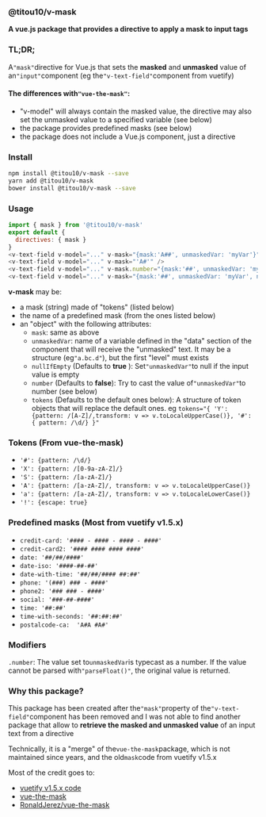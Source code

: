 ### @titou10/v-mask
**A vue.js package that provides a directive to apply a mask to input tags**

### TL;DR;
A`"mask"`directive for Vue.js that sets the **masked** and **unmasked** value of an`"input"`component (eg the`"v-text-field"`component from vuetify)

#### The differences with`"vue-the-mask"`:
- "v-model" will always contain the masked value, the directive may also set the unmasked value to a specified variable (see below)
- the package provides predefined masks (see below)
- the package does not include a Vue.js component, just a directive

### Install

```sh
npm install @titou10/v-mask --save
yarn add @titou10/v-mask
bower install @titou10/v-mask --save
```
### Usage
```js
import { mask } from '@titou10/v-mask'
export default {
  directives: { mask }
}
<v-text-field v-model="..." v-mask="{mask:'A##', unmaskedVar: 'myVar'}" />
<v-text-field v-model="..." v-mask="'A#'" />
<v-text-field v-model="..." v-mask.number="{mask:'##', unmaskedVar: 'myVar'}" />
<v-text-field v-model="..." v-mask="{mask:'##', unmaskedVar: 'myVar', number: true}" />

```

**v-mask** may be:
- a mask (string) made of "tokens" (listed below)
- the name of a predefined mask (from the ones listed below)
- an "object" with the following attributes:
  - `mask`: same as above
  - `unmaskedVar`: name of a variable defined in the "data" section of the component that will receive the "unmasked" text. It may be a structure (eg`"a.bc.d"`), but the first "level" must exists
  - `nullIfEmpty` (Defaults to **true** ): Set`"unmaskedVar"`to null if the input value is empty
  - `number` (Defaults to **false**): Try to cast the value of`"unmaskedVar"`to number (see below)
  - `tokens` (Defaults to the default ones below): A structure of token objects that will replace the default ones. eg `tokens="{ 'Y': {pattern: /[A-Z]/,transform: v => v.toLocaleUpperCase()}, '#': { pattern: /\d/} }"`
  

### Tokens (From vue-the-mask)

- `'#': {pattern: /\d/}`
- `'X': {pattern: /[0-9a-zA-Z]/}`
- `'S': {pattern: /[a-zA-Z]/}`
- `'A': {pattern: /[a-zA-Z]/, transform: v => v.toLocaleUpperCase()}`
- `'a': {pattern: /[a-zA-Z]/, transform: v => v.toLocaleLowerCase()}`
- `'!': {escape: true}`

### Predefined masks (Most from vuetify v1.5.x)

- `credit-card: '#### - #### - #### - ####'`
- `credit-card2: '#### #### #### ####'`
- `date: '##/##/####'`
- `date-iso: '####-##-##'`
- `date-with-time: '##/##/#### ##:##'`
- `phone: '(###) ### - ####'`
- `phone2: '### ### - ####'`
- `social: '###-##-####'`
- `time: '##:##'`
- `time-with-seconds: '##:##:##'`
- `postalcode-ca:  'A#A #A#'`

### Modifiers
`.number`: The value set to`unmaskedVar`is typecast as a number. If the value cannot be parsed with`"parseFloat()"`, the original value is returned.

### Why this package?
This package has been created after the`"mask"`property of the`"v-text-field"`component has been removed and I was not able to find another package that allow to **retrieve the masked and unmasked value** of an input text from a directive

Technically, it is a "merge" of the`vue-the-mask`package, which is not maintained since years, and the old`mask`code from vuetify v1.5.x

Most of the credit goes to: 
- [vuetify v1.5.x code](https://github.com/vuetifyjs/vuetify/blob/v1.5.18/packages/vuetify/src/util/mask.ts)
- [vue-the-mask](https://github.com/vuejs-tips/vue-the-mask)
- [RonaldJerez/vue-the-mask](https://github.com/RonaldJerez/vue-the-mask)